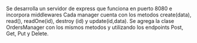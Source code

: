 Se desarrolla un servidor de express que funciona en puerto 8080 e incorpora middlewares
Cada manager cuenta con los metodos create(data), read(), readOne(id), destroy (id) y update(id,data).
Se agrega la clase OrdersManager con los mismos metodos y utilizando los endpoints Post, Get, Put y Delete.
